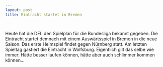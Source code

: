 ```yaml
---
layout: post
title: Eintracht startet in Bremen

---
```


Heute hat die DFL den Spielplan für die Bundesliga bekannt gegeben. Die Eintracht startet demnach mit einem Auswärtsspiel in Bremen in die neue Saison. Das erste Heimspiel findet gegen Nürnberg statt. Am letzten Spieltag gastiert die Eintracht in Wolfsburg. Eigentlich gilt das selbe wie immer: Hätte besser laufen können, hätte aber auch schlimmer kommen können...


